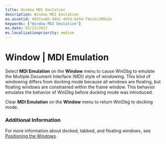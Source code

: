 ```yaml
---
title: Window MDI Emulation
description: Window MDI Emulation
ms.assetid: 495faabb-48d1-4d5d-b454-74ecbc200a2e
keywords: ["Window MDI Emulation"]
ms.date: 05/23/2017
ms.localizationpriority: medium
---
```


# Window | MDI Emulation


Select **MDI Emulation** on the **Window** menu to cause WinDbg to emulate the Multiple Document Interface (MDI) style of windowing. This kind of windowing differs from docking mode because all windows are floating, but floating windows are constrained within the frame window. This behavior emulates the behavior of WinDbg before docking mode was introduced.

Clear **MDI Emulation** on the **Window** menu to return WinDbg to docking mode.

### <span id="additional_information"></span><span id="ADDITIONAL_INFORMATION"></span>Additional Information

For more information about docked, tabbed, and floating windows, see [Positioning the Windows](positioning-the-windows.md).

 

 





